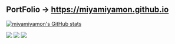 ## PortFolio &rarr; https://miyamiyamon.github.io <br>
[![miyamiyamon's GitHub stats](https://github-readme-stats.vercel.app/api?username=miyamiyamon&theme=graywhite)](https://github.com/miyamiyamon/github-readme-stats)

[![](https://raw.githubusercontent.com/miyamiyamon/miyamiyamon/main/profile-summary-card-output/graywhite/0-profile-details.svg)](https://github.com/vn7n24fzkq/github-profile-summary-cards)
[![](https://raw.githubusercontent.com/miyamiyamon/miyamiyamon/main/profile-summary-card-output/graywhite/1-repos-per-language.svg)](https://github.com/vn7n24fzkq/github-profile-summary-cards) 
[![](https://raw.githubusercontent.com/miyamiyamon/miyamiyamon/main/profile-summary-card-output/graywhite/2-most-commit-language.svg)](https://github.com/vn7n24fzkq/github-profile-summary-cards)

<!--
**miyamiyamon/miyamiyamon** is a ✨ _special_ ✨ repository because its `README.md` (this file) appears on your GitHub profile.

Here are some ideas to get you started:

- 🔭 I’m currently working on ...
- 🌱 I’m currently learning ...
- 👯 I’m looking to collaborate on ...
- 🤔 I’m looking for help with ...
- 💬 Ask me about ...
- 📫 How to reach me: ...
- 😄 Pronouns: ...
- ⚡ Fun fact: ...
-->
